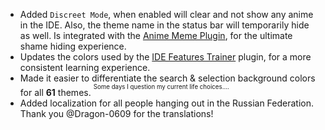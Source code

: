 - Added `Discreet Mode`, when enabled will clear and not show any anime in the IDE. Also, the theme name in the status bar will temporarily hide as well. Is integrated with the [Anime Meme Plugin](https://github.com/ani-memes/AMII#discreet-mode), for the ultimate shame hiding experience.
- Updates the colors used by the [IDE Features Trainer](https://plugins.jetbrains.com/plugin/8554-ide-features-trainer) plugin, for a more consistent learning experience.
- Made it easier to differentiate the search & selection background colors for all **61** themes. <sup><sup>Some days I question my current life choices....</sup></sup>
- Added localization for all people hanging out in the Russian Federation. Thank you @Dragon-0609 for the translations!